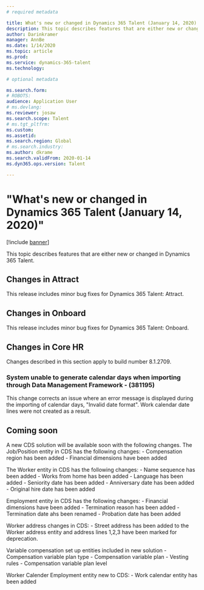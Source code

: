 ```yaml
---
# required metadata

title: What's new or changed in Dynamics 365 Talent (January 14, 2020)
description: This topic describes features that are either new or changed in Microsoft Dynamics 365 Talent.
author: Darinkramer
manager: AnnBe
ms.date: 1/14/2020
ms.topic: article
ms.prod: 
ms.service: dynamics-365-talent
ms.technology: 

# optional metadata

ms.search.form: 
# ROBOTS: 
audience: Application User
# ms.devlang: 
ms.reviewer: josaw
ms.search.scope: Talent
# ms.tgt_pltfrm: 
ms.custom: 
ms.assetid: 
ms.search.region: Global
# ms.search.industry: 
ms.author: dkrame
ms.search.validFrom: 2020-01-14
ms.dyn365.ops.version: Talent

---
```

# "What's new or changed in Dynamics 365 Talent (January 14, 2020)"

[!include [banner](includes/banner.md)]

This topic describes features that are either new or changed in Dynamics 365 Talent.

## Changes in Attract
This release includes minor bug fixes for Dynamics 365 Talent: Attract.

## Changes in Onboard
This release includes minor bug fixes for Dynamics 365 Talent: Onboard.

## Changes in Core HR
Changes described in this section apply to build number 8.1.2709.

### System unable to generate calendar days when importing through Data Management Framework - (381195)

This change corrects an issue where an error message is displayed during the importing of calendar days, "Invalid date format". Work calendar date lines were not created as a result.

## Coming soon

A new CDS solution will be available soon with the following changes.
The Job/Position entity in CDS has the following changes:
    - Compensation region has been added
    - Financial dimensions have been added

The Worker entity in CDS has the following changes:
    - Name sequence has been added
    - Works from home has been added
    - Language has been added
    - Seniority date has been added
    - Anniversary date has been added
    - Original hire date has been added

Employment entity in CDS has the following changes:
    - Financial dimensions have been added
    - Termination reason has been added
    - Termination date ahs been renamed
    - Probation date has been added

Worker address changes in CDS:
    - Street address has been added to the Worker address entity and address lines 1,2,3 have been marked for deprecation.

Variable compensation set up entities included in new solution
    - Compensation variable plan type
    - Compensation variable plan
    - Vesting rules
    - Compensation variable plan level

Worker Calender Employment entity new to CDS:
    - Work calendar entity has been added
